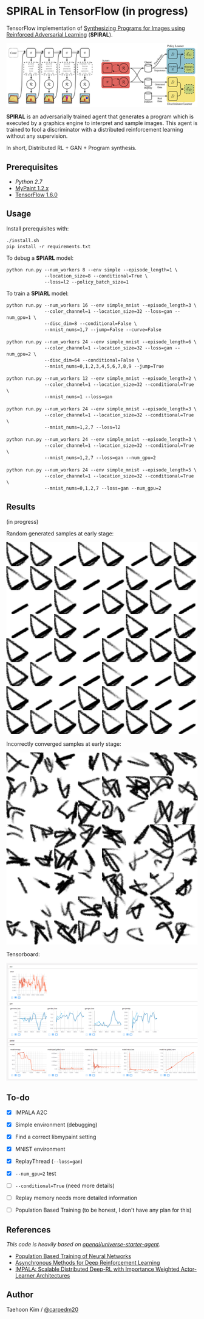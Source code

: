 # SPIRAL in TensorFlow (in progress)

TensorFlow implementation of [Synthesizing Programs for Images using Reinforced Adversarial Learning](https://deepmind.com/blog/learning-to-generate-images/) (**SPIRAL**).

![model](assets/model.png)

**SPIRAL** is an adversarially trained agent that generates a program which is executed by a graphics engine to interpret and sample images. This agent is trained to fool a discriminator with a distributed reinforcement learning without any supervision.

In short, Distributed RL + GAN + Program synthesis.


## Prerequisites

- *Python 2.7*
- [MyPaint 1.2.x](https://github.com/mypaint/mypaint/tree/v1.2.x)
- [TensorFlow 1.6.0](http://pytorch.org/)


## Usage

Install prerequisites with:

    ./install.sh
    pip install -r requirements.txt

To debug a **SPIARL** model:

    python run.py --num_workers 8 --env simple --episode_length=1 \
                  --location_size=8 --conditional=True \
                  --loss=l2 --policy_batch_size=1

To train a **SPIARL** model:

    python run.py --num_workers 16 --env simple_mnist --episode_length=3 \
                  --color_channel=1 --location_size=32 --loss=gan --num_gpu=1 \
                  --disc_dim=8 --conditional=False \
                  --mnist_nums=1,7 --jump=False --curve=False

    python run.py --num_workers 24 --env simple_mnist --episode_length=6 \
                  --color_channel=1 --location_size=32 --loss=gan --num_gpu=2 \
                  --disc_dim=64 --conditional=False \
                  --mnist_nums=0,1,2,3,4,5,6,7,8,9 --jump=True

    python run.py --num_workers 12 --env simple_mnist --episode_length=2 \
                  --color_channel=1 --location_size=32 --conditional=True \
                  --mnist_nums=1 --loss=gan

    python run.py --num_workers 24 --env simple_mnist --episode_length=3 \
                  --color_channel=1 --location_size=32 --conditional=True \
                  --mnist_nums=1,2,7 --loss=l2

    python run.py --num_workers 24 --env simple_mnist --episode_length=3 \
                  --color_channel=1 --location_size=32 --conditional=True \
                  --mnist_nums=1,2,7 --loss=gan --num_gpu=2

    python run.py --num_workers 24 --env simple_mnist --episode_length=5 \
                  --color_channel=1 --location_size=32 --conditional=True \
                  --mnist_nums=0,1,2,7 --loss=gan --num_gpu=2


## Results

(in progress)

Random generated samples at early stage:

![model](assets/early_converged.png)

Incorrectly converged samples at early stage:

![model](assets/early_random.png)

Tensorboard:

![model](assets/tensorboard.png)


## To-do

- [x] IMPALA A2C
- [x] Simple environment (debugging)
- [x] Find a correct libmypaint setting
- [x] MNIST environment
- [x] ReplayThread (`--loss=gan`)
- [x] `--num_gpu=2` test
- [ ] `--conditional=True` (need more details)
- [ ] Replay memory needs more detailed information
- [ ] Population Based Training (to be honest, I don't have any plan for this)


## References

*This code is heavily based on [openai/universe-starter-agent](https://github.com/openai/universe-starter-agent).*

- [Population Based Training of Neural Networks](https://arxiv.org/abs/1711.09846)
- [Asynchronous Methods for Deep Reinforcement Learning](https://arxiv.org/abs/1602.01783)
- [IMPALA: Scalable Distributed Deep-RL with Importance Weighted Actor-Learner Architectures](https://arxiv.org/abs/1802.01561)


## Author

Taehoon Kim / [@carpedm20](http://carpedm20.github.io/)
